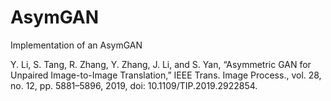 # AsymGAN
Implementation of an AsymGAN

Y. Li, S. Tang, R. Zhang, Y. Zhang, J. Li, and S. Yan, “Asymmetric GAN for Unpaired Image-to-Image Translation,” IEEE Trans. Image Process., vol. 28, no. 12, pp. 5881–5896, 2019, doi: 10.1109/TIP.2019.2922854.
